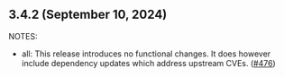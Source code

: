 ## 3.4.2 (September 10, 2024)

NOTES:

* all: This release introduces no functional changes. It does however include dependency updates which address upstream CVEs. ([#476](https://github.com/hashicorp/terraform-provider-dns/issues/476))

